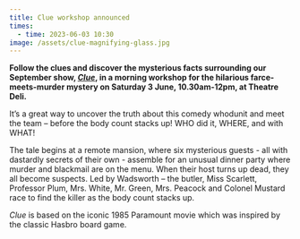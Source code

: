 ```yaml
---
title: Clue workshop announced
times:
  - time: 2023-06-03 10:30
image: /assets/clue-magnifying-glass.jpg
---
```

**Follow the clues and discover the mysterious facts surrounding our September show, *[Clue](https://www.sedos.co.uk/shows/2023-clue)*, in a morning workshop for the hilarious farce-meets-murder mystery on Saturday 3 June, 10.30am-12pm, at Theatre Deli.** 

It’s a great way to uncover the truth about this comedy whodunit and meet the team – before the body count stacks up! WHO did it, WHERE, and with WHAT!

The tale begins at a remote mansion, where six mysterious guests - all with dastardly secrets of their own - assemble for an unusual dinner party where murder and blackmail are on the menu. When their host turns up dead, they all become suspects. Led by Wadsworth – the butler, Miss Scarlett, Professor Plum, Mrs. White, Mr. Green, Mrs. Peacock and Colonel Mustard race to find the killer as the body count stacks up.

*Clue* is based on the iconic 1985 Paramount movie which was inspired by the classic Hasbro board game.